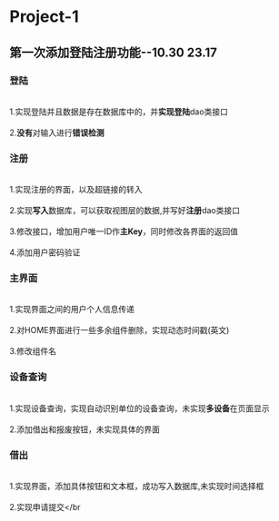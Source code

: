 # Project-1

## 第一次添加登陆注册功能--10.30 23.17
### 登陆
  <br>1.实现登陆并且数据是存在数据库中的，并**实现登陆**dao类接口 </br>
  <br>2.**没有**对输入进行**错误检测**</br>
### 注册
  <br>1.实现注册的界面，以及超链接的转入</br>
  <br>2.实现**写入**数据库，可以获取视图层的数据,并写好**注册**dao类接口</br>
  <br>3.修改接口，增加用户唯一ID作**主Key**，同时修改各界面的返回值</br>
  <br>4.添加用户密码验证</br>
### 主界面
  <br>1.实现界面之间的用户个人信息传递</br>
  <br>2.对HOME界面进行一些多余组件删除，实现动态时间戳(英文)</br>
  <br>3.修改组件名</br>
###  设备查询
  <br>1.实现设备查询，实现自动识别单位的设备查询，未实现**多设备**在页面显示</br>
  <br>2.添加借出和报废按钮，未实现具体的界面</br>
###  借出
  <br>1.实现界面，添加具体按钮和文本框，成功写入数据库,未实现时间选择框</br>
  <br>2.实现申请提交</br
